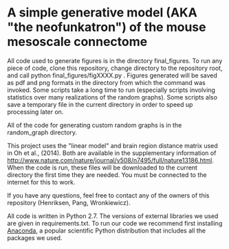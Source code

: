 A simple generative model (AKA "the neofunkatron") of the mouse mesoscale connectome
===

All code used to generate figures is in the directory final_figures. To run any piece of code, clone this repository, change directory to the repository root, and call python final_figures/figXXXX.py . Figures generated will be saved as pdf and png formats in the directory from which the command was invoked. Some scripts take a long time to run (especially scripts involving statistics over many realizations of the random graphs). Some scripts also save a temporary file in the current directory in order to speed up processing later on.

All of the code for generating custom random graphs is in the random_graph directory.

This project uses the "linear model" and brain region distance matrix used in Oh et al., (2014). Both are available in the supplementary information of http://www.nature.com/nature/journal/v508/n7495/full/nature13186.html. When the code is run, these files will be downloaded to the current directory the first time they are needed. You must be connected to the internet for this to work.

If you have any questions, feel free to contact any of the owners of this repository (Henriksen, Pang, Wronkiewicz).

All code is written in Python 2.7. The versions of external libraries we used are given in requirements.txt. To run our code we recommend first installing [Anaconda](https://www.continuum.io/downloads), a popular scientific Python distribution that includes all the packages we used.
